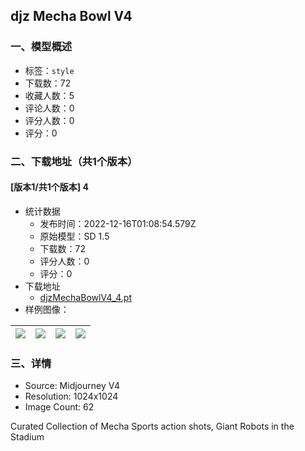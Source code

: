 ## djz Mecha Bowl V4
### 一、模型概述

- 标签：`style`
- 下载数：72
- 收藏人数：5
- 评论人数：0
- 评分人数：0
- 评分：0

### 二、下载地址（共1个版本）

#### [版本1/共1个版本] 4

- 统计数据
  - 发布时间：2022-12-16T01:08:54.579Z
  - 原始模型：SD 1.5
  - 下载数：72
  - 评分人数：0
  - 评分：0
- 下载地址
  - [djzMechaBowlV4_4.pt](https://civitai.com/api/download/models/1507)
- 样例图像：

| <img src="https://image.civitai.com/xG1nkqKTMzGDvpLrqFT7WA/6f5f783e-c0f3-495d-be45-a7e89b1f1100/width=450/13461.jpeg" /> | <img src="https://image.civitai.com/xG1nkqKTMzGDvpLrqFT7WA/535504de-f2f8-42bc-0f4a-09c8ed56a200/width=450/13460.jpeg" /> | <img src="https://image.civitai.com/xG1nkqKTMzGDvpLrqFT7WA/62510c00-31ba-48f0-7d98-d7c3c1f57300/width=450/13459.jpeg" /> | <img src="https://image.civitai.com/xG1nkqKTMzGDvpLrqFT7WA/ec3b3e65-12c5-41d3-6a69-d9d87557dc00/width=450/13458.jpeg" /> |
| ---- | ---- | ---- | ---- |


### 三、详情
<ul><li>Source: Midjourney V4</li><li>Resolution: 1024x1024</li><li>Image Count: 62</li></ul><p>Curated Collection of Mecha Sports action shots, Giant Robots in the Stadium</p>